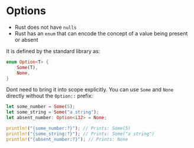 # Options

* Rust does not have `nulls`
* Rust has an `enum` that can encode the concept of a value being present or absent

It is defined by the standard library as:

```rust
enum Option<T> {
    Some(T),
    None,
}
```

Dont need to bring it into scope explicitly. You can use `Some` and `None` directly without
the `Option::` prefix:

```rust
let some_number = Some(5);
let some_string = Some("a string");
let absent_number: Option<i32> = None;

println!("{some_number:?}"); // Prints: Some(5)
println!("{some_string:?}"); // Prints: Some("a string")
println!("{absent_number:?}"); // Prints: None
```

